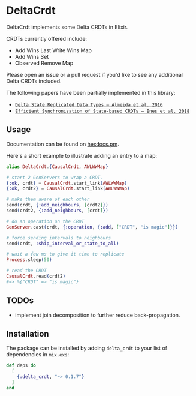 # DeltaCrdt

DeltaCrdt implements some Delta CRDTs in Elixir.

CRDTs currently offered include:
- Add Wins Last Write Wins Map
- Add Wins Set
- Observed Remove Map

Please open an issue or a pull request if you'd like to see any additional Delta CRDTs included.

The following papers have been partially implemented in this library:
- [`Delta State Replicated Data Types – Almeida et al. 2016`](https://arxiv.org/pdf/1603.01529.pdf)
- [`Efficient Synchronization of State-based CRDTs – Enes et al. 2018`](https://arxiv.org/pdf/1803.02750.pdf)

## Usage

Documentation can be found on [hexdocs.pm](https://hexdocs.pm/delta_crdt).

Here's a short example to illustrate adding an entry to a map:

```elixir
alias DeltaCrdt.{CausalCrdt, AWLWWMap}

# start 2 GenServers to wrap a CRDT.
{:ok, crdt} = CausalCrdt.start_link(AWLWWMap)
{:ok, crdt2} = CausalCrdt.start_link(AWLWWMap)

# make them aware of each other
send(crdt, {:add_neighbours, [crdt2]})
send(crdt2, {:add_neighbours, [crdt]})

# do an operation on the CRDT
GenServer.cast(crdt, {:operation, {:add, ["CRDT", "is magic"]}})

# force sending intervals to neighbours
send(crdt, :ship_interval_or_state_to_all)

# wait a few ms to give it time to replicate
Process.sleep(50)

# read the CRDT
CausalCrdt.read(crdt2)
#=> %{"CRDT" => "is magic"}
```

## TODOs

- implement join decomposition to further reduce back-propagation.

## Installation

The package can be installed by adding `delta_crdt` to your list of dependencies in `mix.exs`:

```elixir
def deps do
  [
    {:delta_crdt, "~> 0.1.7"}
  ]
end
```
